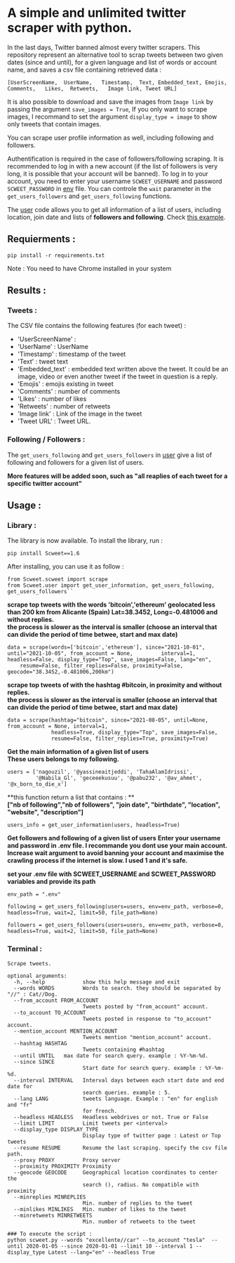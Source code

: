 # A simple and unlimited twitter scraper with python.

In the last days, Twitter banned almost every twitter scrapers. This repository represent an alternative tool to scrap tweets between two given dates (since and until), for a given language and list of words or account name, and saves a csv file containing retrieved data :  

``[UserScreenName,	UserName,	Timestamp,	Text, Embedded_text, Emojis,	Comments,	Likes,	Retweets,	Image link,	Tweet URL]``  

It is also possible to download and save the images from ``Image link`` by passing the argument ``save_images = True``, If you only want to scrape images, I recommand to set the argument ``display_type = image`` to show only tweets that contain images.  

You can scrape user profile information as well, including following and followers.  

Authentification is required in the case of followers/following scraping. It is recommended to log in with a new account (if the list of followers is very long, it is possible that your account will be banned). To log in to your account, you need to enter your username ``SCWEET_USERNAME`` and password ``SCWEET_PASSWORD`` in [env](https://github.com/Altimis/Scweet/blob/master/.env) file. You can controle the ``wait`` parameter in the ``get_users_followers`` and ``get_users_following`` functions. 

The [user](https://github.com/Altimis/Scweet/blob/master/Scweet/user.py) code allows you to get all information of a list of users, including location, join date and lists of **followers and following**. Check [this example](https://github.com/Altimis/Scweet/blob/master/Scweet/Example.py).

## Requierments : 

```pip install -r requirements.txt```

Note : You need to have Chrome installed in your system

## Results :

### Tweets :

The CSV file contains the following features (for each tweet) :

- 'UserScreenName' : 
- 'UserName' : UserName 
- 'Timestamp' : timestamp of the tweet
- 'Text' : tweet text
- 'Embedded_text' : embedded text written above the tweet. It could be an image, video or even another tweet if the tweet in question is a reply. 
- 'Emojis' : emojis existing in tweet
- 'Comments' : number of comments
- 'Likes' : number of likes
- 'Retweets' : number of retweets
- 'Image link' : Link of the image in the tweet
- 'Tweet URL' : Tweet URL.

### Following / Followers :

The ``get_users_following`` and ``get_users_followers`` in [user](https://github.com/Altimis/Scweet/blob/master/Scweet/user.py) give a list of following and followers for a given list of users.

**More features will be added soon, such as "all reaplies of each tweet for a specific twitter account"**

## Usage :

### Library :

The library is now available. To install the library, run :

``pip install Scweet==1.6``

After installing, you can use it as follow : 

```
from Scweet.scweet import scrape
from Scweet.user import get_user_information, get_users_following, get_users_followers``
```

**scrape top tweets with the words 'bitcoin','ethereum'  geolocated less than 200 km from Alicante (Spain) Lat=38.3452, Long=-0.481006 and without replies.**  
**the process is slower as the interval is smaller (choose an interval that can divide the period of time betwee, start and max date)**

```
data = scrape(words=['bitcoin','ethereum'], since="2021-10-01", until="2021-10-05", from_account = None,         interval=1, headless=False, display_type="Top", save_images=False, lang="en",
	resume=False, filter_replies=False, proximity=False, geocode="38.3452,-0.481006,200km")
```

**scrape top tweets of with the hashtag #bitcoin, in proximity and without replies.**  
**the process is slower as the interval is smaller (choose an interval that can divide the period of time betwee, start and max date)**

```
data = scrape(hashtag="bitcoin", since="2021-08-05", until=None, from_account = None, interval=1, 
              headless=True, display_type="Top", save_images=False, 
              resume=False, filter_replies=True, proximity=True)
```

**Get the main information of a given list of users**  
**These users belongs to my following.**

```
users = ['nagouzil', '@yassineaitjeddi', 'TahaAlamIdrissi', 
         '@Nabila_Gl', 'geceeekusuu', '@pabu232', '@av_ahmet', '@x_born_to_die_x']
```

**this function return a list that contains : **  
**["nb of following","nb of followers", "join date", "birthdate", "location", "website", "description"]**

```
users_info = get_user_information(users, headless=True)
```

**Get followers and following of a given list of users**
**Enter your username and password in .env file. I recommande you dont use your main account.**  
**Increase wait argument to avoid banning your account and maximise the crawling process if the internet is slow. I used 1 and it's safe.**  

**set your .env file with SCWEET_USERNAME and SCWEET_PASSWORD variables and provide its path**  

```
env_path = ".env"

following = get_users_following(users=users, env=env_path, verbose=0, headless=True, wait=2, limit=50, file_path=None)

followers = get_users_followers(users=users, env=env_path, verbose=0, headless=True, wait=2, limit=50, file_path=None)
```

### Terminal :

```
Scrape tweets.

optional arguments:
  -h, --help            show this help message and exit
  --words WORDS         Words to search. they should be separated by "//" : Cat//Dog.
  --from_account FROM_ACCOUNT
                        Tweets posted by "from_account" account.
  --to_account TO_ACCOUNT
                        Tweets posted in response to "to_account" account.
  --mention_account MENTION_ACCOUNT
                        Tweets mention "mention_account" account.         
  --hashtag HASHTAG
                        Tweets containing #hashtag
  --until UNTIL   max date for search query. example : %Y-%m-%d.
  --since SINCE
                        Start date for search query. example : %Y-%m-%d.
  --interval INTERVAL   Interval days between each start date and end date for
                        search queries. example : 5.
  --lang LANG           tweets language. Example : "en" for english and "fr"
                        for french.
  --headless HEADLESS   Headless webdrives or not. True or False
  --limit LIMIT         Limit tweets per <interval>
  --display_type DISPLAY_TYPE
                        Display type of twitter page : Latest or Top tweets
  --resume RESUME       Resume the last scraping. specify the csv file path.
  --proxy PROXY         Proxy server
  --proximity PROXIMITY Proximity
  --geocode GEOCODE     Geographical location coordinates to center the
                        search (), radius. No compatible with proximity
  --minreplies MINREPLIES
                        Min. number of replies to the tweet
  --minlikes MINLIKES   Min. number of likes to the tweet
  --minretweets MINRETWEETS
                        Min. number of retweets to the tweet

### To execute the script : 
python scweet.py --words "excellente//car" --to_account "tesla"  --until 2020-01-05 --since 2020-01-01 --limit 10 --interval 1 --display_type Latest --lang="en" --headless True
```
